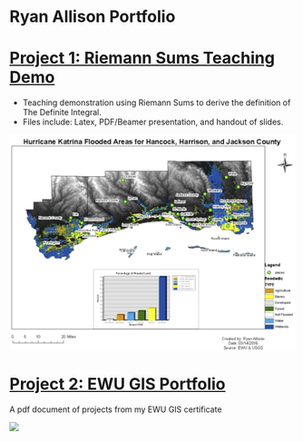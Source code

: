# Ryan Allison Portfolio

# [Project 1: Riemann Sums Teaching Demo](https://github.com/ryanallison/Riemann-Sums-Teaching-Demo.git)
- Teaching demonstration using Riemann Sums to derive the definition of The Definite Integral.
- Files include: Latex, PDF/Beamer presentation, and handout of slides.

![](https://github.com/ryanallison/Ryan_Allison_Portfolio/blob/main/images/GIS%20Image.png)


# [Project 2: EWU GIS Portfolio](https://github.com/ryanallison/EWU-GIS-Portfolio.git)
A pdf document of projects from my EWU GIS certificate

![](/Ryan_Allison_Portfolio/blob/main/images/GIS%20Image.png)
